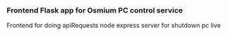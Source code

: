 

### Frontend Flask app for Osmium PC control service

Frontend for doing apiRequests node express server for shutdown pc live
